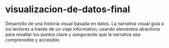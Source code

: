 # visualizacion-de-datos-final
Desarrollo de una historia visual basada en datos. La narrativa visual guía a los lectores a través de un viaje informativo, usando elementos atractivos para resaltar los puntos clave y asegurando que la narrativa sea comprensible y accesible.
